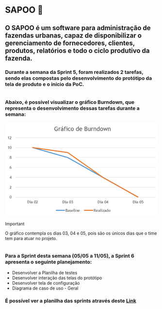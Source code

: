 # SAPOO 🐸
## O SAPOO é um software para administração de fazendas urbanas, capaz de disponibilizar o gerenciamento de fornecedores, clientes, produtos, relatórios e todo o ciclo produtivo da fazenda. 

### Durante a semana da Sprint 5, foram realizados 2 tarefas, sendo elas compostas pelo desenvolvimento do protótipo da tela de produto e o início da PoC.

#
### Abaixo, é possível visualizar o gráfico Burndown, que representa o desenvolvimento dessas tarefas durante a semana:
![Gráfico Burndown](https://github.com/Mateus03Miranda/ADS_PIM_TerceiroSemestre/blob/main/SCRUM/Burndown_2.png)
> [!IMPORTANT]
> O gráfico contempla os dias 03, 04 e 05, pois são os únicos dias que o time tem para atuar no projeto.
#

### Para a Sprint desta semana (05/05 a 11/05), a Sprint 6 apresenta o seguinte planejamento:
- Desenvolver a Planilha de testes
- Desenvolver interação das telas do protótipo
- Desenvolver tela de configuração
- Diagrama de caso de uso - Geral

### É possível ver a planilha das sprints através deste [Link](https://github.com/Mateus03Miranda/ADS_PIM_TerceiroSemestre/blob/main/SCRUM/Planilha%20de%20Sprints.xlsx)
#

